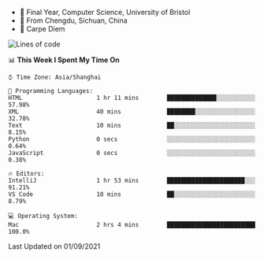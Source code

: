 - :school: Final Year, Computer Science, University of Bristol 
- :panda_face: From Chengdu, Sichuan, China
- :musical_keyboard: Carpe Diem

<!--START_SECTION:waka-->
![Lines of code](https://img.shields.io/badge/From%20Hello%20World%20I%27ve%20Written-115540%20lines%20of%20code-blue)

📊 **This Week I Spent My Time On** 

```text
⌚︎ Time Zone: Asia/Shanghai

💬 Programming Languages: 
HTML                     1 hr 11 mins        ██████████████░░░░░░░░░░░   57.98% 
XML                      40 mins             ████████░░░░░░░░░░░░░░░░░   32.78% 
Text                     10 mins             ██░░░░░░░░░░░░░░░░░░░░░░░   8.15% 
Python                   0 secs              ░░░░░░░░░░░░░░░░░░░░░░░░░   0.64% 
JavaScript               0 secs              ░░░░░░░░░░░░░░░░░░░░░░░░░   0.38%

🔥 Editors: 
IntelliJ                 1 hr 53 mins        ██████████████████████░░░   91.21% 
VS Code                  10 mins             ██░░░░░░░░░░░░░░░░░░░░░░░   8.79%

💻 Operating System: 
Mac                      2 hrs 4 mins        █████████████████████████   100.0%

```


 Last Updated on 01/09/2021
<!--END_SECTION:waka-->
